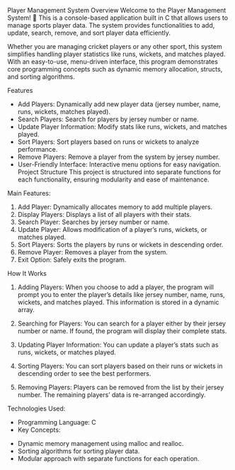 Player Management System
Overview
Welcome to the Player Management System! 🏏 This is a console-based application built in C that allows users to manage sports player data. The system provides functionalities to add, update, search, remove, and sort player data efficiently.

Whether you are managing cricket players or any other sport, this system simplifies handling player statistics like runs, wickets, and matches played. With an easy-to-use, menu-driven interface, this program demonstrates core programming concepts such as dynamic memory allocation, structs, and sorting algorithms.

Features
* Add Players: Dynamically add new player data (jersey number, name, runs, wickets, matches played).
* Search Players: Search for players by jersey number or name.
* Update Player Information: Modify stats like runs, wickets, and matches played.
* Sort Players: Sort players based on runs or wickets to analyze performance.
* Remove Players: Remove a player from the system by jersey number.
* User-Friendly Interface: Interactive menu options for easy navigation.
Project Structure
This project is structured into separate functions for each functionality, ensuring modularity and ease of maintenance.

Main Features:
1. Add Player: Dynamically allocates memory to add multiple players.
2. Display Players: Displays a list of all players with their stats.
3. Search Player: Searches by jersey number or name.
4. Update Player: Allows modification of a player’s runs, wickets, or matches played.
5. Sort Players: Sorts the players by runs or wickets in descending order.
6. Remove Player: Removes a player from the system.
7. Exit Option: Safely exits the program.

How It Works
1. Adding Players: When you choose to add a player, the program will prompt you to enter the player’s details like jersey number, name, runs, wickets, and matches played. This information is stored in a dynamic array.

2. Searching for Players: You can search for a player either by their jersey number or name. If found, the program will display their complete stats.

3. Updating Player Information: You can update a player’s stats such as runs, wickets, or matches played.

4. Sorting Players: You can sort players based on their runs or wickets in descending order to see the best performers.

5. Removing Players: Players can be removed from the list by their jersey number. The remaining players’ data is re-arranged accordingly.

Technologies Used:
* Programming Language: C
* Key Concepts:
- Dynamic memory management using malloc and realloc.
- Sorting algorithms for sorting player data.
- Modular approach with separate functions for each operation.
